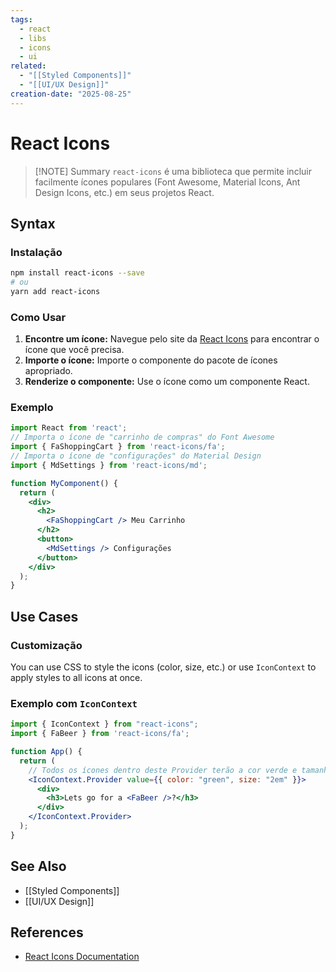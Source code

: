 ```yaml
---
tags:
  - react
  - libs
  - icons
  - ui
related:
  - "[[Styled Components]]"
  - "[[UI/UX Design]]"
creation-date: "2025-08-25"
---
```


# React Icons

> [!NOTE] Summary
> `react-icons` é uma biblioteca que permite incluir facilmente ícones populares (Font Awesome, Material Icons, Ant Design Icons, etc.) em seus projetos React.

## Syntax

### Instalação

```bash
npm install react-icons --save
# ou
yarn add react-icons
```

### Como Usar

1.  **Encontre um ícone:** Navegue pelo site da [React Icons](https://react-icons.github.io/react-icons/) para encontrar o ícone que você precisa.
2.  **Importe o ícone:** Importe o componente do pacote de ícones apropriado.
3.  **Renderize o componente:** Use o ícone como um componente React.

### Exemplo

```jsx
import React from 'react';
// Importa o ícone de "carrinho de compras" do Font Awesome
import { FaShoppingCart } from 'react-icons/fa';
// Importa o ícone de "configurações" do Material Design
import { MdSettings } from 'react-icons/md';

function MyComponent() {
  return (
    <div>
      <h2>
        <FaShoppingCart /> Meu Carrinho
      </h2>
      <button>
        <MdSettings /> Configurações
      </button>
    </div>
  );
}
```

## Use Cases

### Customização

You can use CSS to style the icons (color, size, etc.) or use `IconContext` to apply styles to all icons at once.

### Exemplo com `IconContext`

```jsx
import { IconContext } from "react-icons";
import { FaBeer } from 'react-icons/fa';

function App() {
  return (
    // Todos os ícones dentro deste Provider terão a cor verde e tamanho 2em
    <IconContext.Provider value={{ color: "green", size: "2em" }}>
      <div>
        <h3>Lets go for a <FaBeer />?</h3>
      </div>
    </IconContext.Provider>
  );
}
```

## See Also

- [[Styled Components]]
- [[UI/UX Design]]

## References

- [React Icons Documentation](https://react-icons.github.io/react-icons/)